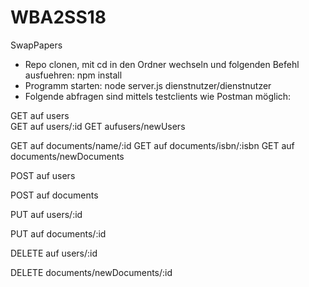 # WBA2SS18
SwapPapers

- Repo clonen, mit cd in den Ordner wechseln und folgenden Befehl ausfuehren: npm install
- Programm starten: node server.js dienstnutzer/dienstnutzer
- Folgende abfragen sind mittels testclients wie Postman möglich:

GET auf users                                                
GET auf users/:id 
GET aufusers/newUsers  


GET auf documents/name/:id
GET auf documents/isbn/:isbn
GET auf documents/newDocuments
                                                                                 

POST auf users  

POST auf documents

PUT auf users/:id 

PUT auf documents/:id

DELETE auf users/:id 

DELETE documents/newDocuments/:id
